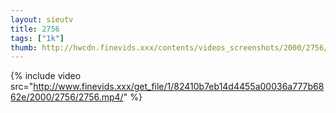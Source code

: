 ```yaml
--- 
layout: sieutv
title: 2756
tags: ["1k"]
thumb: http://hwcdn.finevids.xxx/contents/videos_screenshots/2000/2756/preview.mp4.jpg
---
```

{% include video src="http://www.finevids.xxx/get_file/1/82410b7eb14d4455a00036a777b6862e/2000/2756/2756.mp4/" %} 
